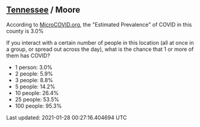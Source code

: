
## [Tennessee](/united-states/tennessee) / Moore

According to [MicroCOVID.org](http://microcovid.org),
the "Estimated Prevalence" of COVID in this county is 3.0%

If you interact with a certain number of people in this location
(all at once in a group, or spread out across the day), what is the chance that
1 or more of them has COVID?

- 1 person: 3.0%
- 2 people: 5.9%
- 3 people: 8.8%
- 5 people: 14.2%
- 10 people: 26.4%
- 25 people: 53.5%
- 100 people: 95.3%

Last updated: 2021-01-28 00:27:16.404694 UTC
